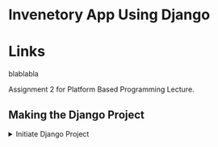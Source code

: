 # Invenetory App Using Django

# Links
blablabla

Assignment 2 for Platform Based Programming Lecture.

## Making the Django Project
<details>
<summary> Initiate Django Project </summary>
1. Create a new directory named "inventory."

    ```p
    mkdir inventory
    cd inventory
    ```
</details>
